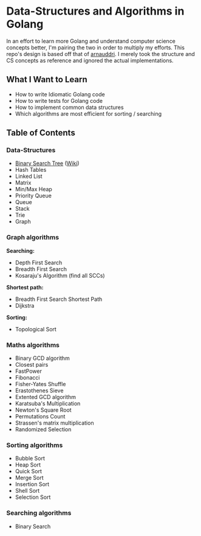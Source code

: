 # Data-Structures and Algorithms in Golang

In an effort to learn more Golang and understand computer science concepts
better, I'm pairing the two in order to multiply my efforts. This repo's
design is based off that of [arnauddri](https://github.com/arnauddri/algorithms).
I merely took the structure and CS concepts as reference and ignored the
actual implementations.

## What I Want to Learn

* How to write Idiomatic Golang code
* How to write tests for Golang code
* How to implement common data structures
* Which algorithms are most efficient for sorting / searching

## Table of Contents

### Data-Structures

* [Binary Search Tree](https://github.com/dansackett/algorithms/tree/master/data-structures/binary-tree) ([Wiki](http://en.wikipedia.org/wiki/Binary_search_tree))
* Hash Tables
* Linked List
* Matrix
* Min/Max Heap
* Priority Queue
* Queue
* Stack
* Trie
* Graph

### Graph algorithms

**Searching:**
* Depth First Search
* Breadth First Search
* Kosaraju's Algorithm (find all SCCs)

**Shortest path:**
* Breadth First Search Shortest Path
* Dijkstra

**Sorting:**
* Topological Sort

### Maths algorithms

* Binary GCD algorithm
* Closest pairs
* FastPower
* Fibonacci
* Fisher-Yates Shuffle
* Erastothenes Sieve
* Extented GCD algorithm
* Karatsuba's Multiplication
* Newton's Square Root
* Permutations Count
* Strassen's matrix multiplication
* Randomized Selection

### Sorting algorithms

* Bubble Sort
* Heap Sort
* Quick Sort
* Merge Sort
* Insertion Sort
* Shell Sort
* Selection Sort

### Searching algorithms

* Binary Search
